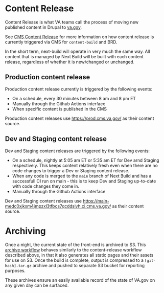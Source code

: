 # Content Release

Content Release is what VA teams call the process of moving new published content in Drupal to [va.gov](https://va.gov).

See [CMS Content Release](https://github.com/department-of-veterans-affairs/va.gov-cms/blob/main/READMES/cms-content-release.md) for more information on how content release is currently triggered via CMS for `content-build` and BRD.

In the short term, next-build will operate in very much the same way. All content that is managed by Next Build will be built with each content release, regardless of whether it is new/changed or unchanged.

## Production content release

Production content release currently is triggered by the following events:

- On a schedule, every 30 minutes between 8 am and 8 pm ET
- Manually through the Github Actions interface
- When specific content is published in the CMS

Production content releases use https://prod.cms.va.gov/ as their content source.

## Dev and Staging content release

Dev and Staging content releases are triggered by the following events:

- On a schedule, nightly at 5:05 am ET or 5:35 am ET for Dev arnd Staging respectively. This keeps content relatively fresh even when there are no code changes to trigger a Dev or Staging content release.
- When any code is merged to the `main` branch of Next Build and has a successfull CI run on main - this is to keep Dev and Staging up-to-date with code changes they come in.
- Manually through the Github Actions interface

Dev and Staging content releases use https://main-medc0xjkxm4jmpzxl3tfbcs7qcddsivh.ci.cms.va.gov/ as their content source.

# Archiving

Once a night, the current state of the front-end is archived to S3. This [archive workflow](/.github/workflows/archive.yml) behaves similarly to the content-release workflow described above, in that it also generates all static pages and their assets for use on S3. Once the build is complete, output is compressed to a `[git-hash].tar.gz` archive and pushed to separate S3 bucket for reporting purposes.

These archives ensure an easily available record of the state of VA.gov on any given day can be surfaced.
